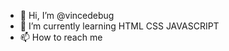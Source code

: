 - 👋 Hi, I’m @vincedebug
- 🌱 I’m currently learning HTML CSS JAVASCRIPT
- 📫 How to reach me 

<!---
vincedebug/vincedebug is a ✨ special ✨ repository because its `README.md` (this file) appears on your GitHub profile.
You can click the Preview link to take a look at your changes.
--->
